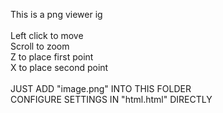 This is a png viewer ig
<br>
<br>
Left click to move
<br>
Scroll to zoom
<br>
Z to place first point
<br>
X to place second point
<br>
<br>
JUST ADD "image.png" INTO THIS FOLDER
<br>
CONFIGURE SETTINGS IN "html.html" DIRECTLY